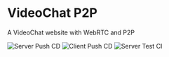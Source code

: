 # VideoChat P2P
A VideoChat website with WebRTC and P2P

![Server Push CD](https://github.com/shiryel/videochat_p2p/workflows/Server%20Push%20CD/badge.svg)
![Client Push CD](https://github.com/shiryel/videochat_p2p/workflows/Client%20Push%20CD/badge.svg)
![Server Test CI](https://github.com/shiryel/videochat_p2p/workflows/Server%20Test%20CI/badge.svg)
